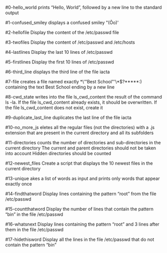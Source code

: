#0-hello_world prints “Hello, World”, followed by a new line to the standard output

#1-confused_smiley displays a confused smiley "(Ôo)'

#2-hellofile Display the content of the /etc/passwd file

#3-twofiles Display the content of /etc/passwd and /etc/hosts

#4-lastlines Display the last 10 lines of /etc/passwd

#5-firstlines Display the first 10 lines of /etc/passwd

#6-third_line displays the third line of the file iacta

#7-file  creates a file named exactly \*\\'"Best School"\'\\*$\?\*\*\*\*\*:) containing the text Best School ending by a new line

#8-cwd_state  writes into the file ls_cwd_content the result of the command ls -la. If the file ls_cwd_content already exists, it should be overwritten. If the file ls_cwd_content does not exist, create it

#9-duplicate_last_line duplicates the last line of the file iacta

#10-no_more_js eletes all the regular files (not the directories) with a .js extension that are present in the current directory and all its subfolders

#11-directories counts the number of directories and sub-directories in the current directory The current and parent directories should not be taken into account Hidden directories should be counted

#12-newest_files Create a script that displays the 10 newest files in the current directory

#13-unique akes a list of words as input and prints only words that appear exactly once

#14-findthatword Display lines containing the pattern “root” from the file /etc/passwd

#15-countthatword Display the number of lines that contain the pattern “bin” in the file /etc/passwd

#16-whatsnext Display lines containing the pattern “root” and 3 lines after them in the file /etc/passwd

#17-hidethisword Display all the lines in the file /etc/passwd that do not contain the pattern “bin”
